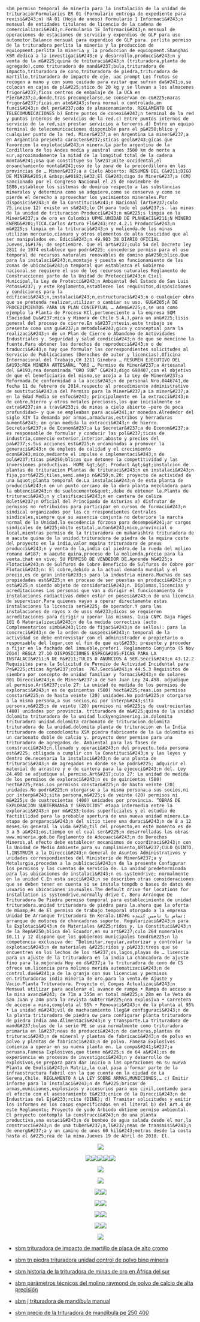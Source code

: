 
```
sbm permiso temporal de minería para la instalación de la unidad de trituraciónFormularios ER 01 (Formulario entrega de expediente para revisi&#243;n) HA 01 (Hoja de anexo) Formulario 1 Informaci&#243;n mensual de entidades titulares de licencia de la cadena de comercializaci&#243;n.Formulario 1E Informaci&#243;n mensual de operaciones de estaciones de servicio y expendios de GLP para uso automotor.Balance mensual para expendios de GLP para. perlita permiso de la trituradora perlita la mineria y la produccion de equiopment.perlita la mineria y la produccion de equiopment.Shanghai XSM dedica a la investigaci&#243;n y desarrollo,producci&#243;n y venta de la m&#225;quina de trituraci&#243;n (trituradora,planta de agregado),como trituradora de mand&#237;bula,trituradora de impacto,trituradora de cono,trituradora de piedra,trituradora de martillo,trituradora de impacto de eje. uac prompt Los frutos se recogen a mano y con sumo cuidado para evitar que sufran da&#241;o,se colocan en cajas de pl&#225;stico de 20 kg y se llevan a los almacenes frigor&#237;ficos centros de embalaje de la UCA en Pier&#237;a,donde,tras precongelarse,se conservan en c&#225;maras frigor&#237;ficas,en atm&#243;sfera normal o controlada,en funci&#243;n del per&#237;odo de almacenamiento. REGLAMENTO DE TELECOMUNICACIONES b) Entre puntos de conexi&#243;n terminal de la red y puntos internos de servicios de la red.c) Entre puntos internos de servicio de la red,sin prestar servicios a terceros.d) Entre un equipo terminal de telecomunicaciones disponible para el p&#250;blico y cualquier punto de la red. Miner&#237;a en Argentina La miner&#237;a en Argentina presenta caracter&#237;sticas geol&#243;gicas que favorecen la explotaci&#243;n minera.La parte argentina de la Cordillera de los Andes media y austral unos 3500 km de norte a sur,aproximadamente la mitad de la longitud total de la cadena monta&#241;osa que constituye su l&#237;mite occidental,el ensanchamiento monta&#241;oso de la zona de la precordillera en las provincias de … Miner&#237;a a Cielo Abierto: RESUMEN DEL C&#211;DIGO DE MINER&#205;A &nbsp;&#0183;&#32;El C&#243;digo de Miner&#237;a (CM) sancionado por el Congreso Nacional el 25 de noviembre de 1886,establece los sistemas de dominio respecto a las substancias minerales y determina como se adquiere,como se conserva y como se pierde el derecho a aprovechar los yacimientos minerales.Por disposici&#243;n de la Constituci&#243;n Nacional (Art&#237;culo 75,inciso 12) existe un s&#243;lo CM para todo el pa&#237;s. las minas de la unidad de trituracion Producci&#243;n m&#225;s limpia en la Miner&#237;a de oro en Colombia UPME.UNIDAD DE PLANEACI&#211;N MINERO ENERG&#201;TICA.Carlos Arturo Fl&#243;rez.4.2.1 Producci&#243;n m&#225;s limpia en la trituraci&#243;n y molienda.de las minas utilizan mercurio,cianuro y otros elementos de alta toxicidad que al ser manipulados en. Edici&#243;n 49.983 38 DIARIO OFICIAL Jueves,1&#176; de septiembre. Que el art&#237;culo 54 del Decreto ley 2811 de 1974 establece que podr&#225; concederse permiso para el uso temporal de recursos naturales renovables de domino p&#250;blico.Que para la instalaci&#243;n,montaje y puesta en funcionamiento de las zonas de ubicaci&#243;n temporal que establezca el Gobierno nacional,se requiere el uso de los recursos naturales Reglamento de Construcciones parte de la Unidad de Protecci&#243;n Civil Municipal,la Ley de Protecci&#243;n Ambiental del Estado de San Luis Potos&#237; y este Reglamento,establecen los requisitos,disposiciones y condiciones para la edificaci&#243;n,instalaci&#243;n,estructuraci&#243;n o cualquier obra que se pretenda realizar,utilizar o cambiar su uso. GU&#205;A DE PROCEDIMIENTOS PARA UN PLAN CONCEPTUAL … Adem&#225;s,se usa como ejemplo la Planta de Proceso KCl,perteneciente a la empresa SQM (Sociedad Qu&#237;mica y Minera de Chile S.A.),para un an&#225;lisis general del proceso de cierre.En s&#237;ntesis,este trabajo se presenta como una gu&#237;a metodol&#243;gica y conceptual para la realizaci&#243;n de un Plan de Cierre o Abandono de Actividades Industriales y. Seguridad y salud condici&#243;n de que se mencione la fuente.Para obtener los derechos de reproducci&#243;n o de traducci&#243;n hay que formular las correspondientes solicitudes al Servicio de Publicaciones (Derechos de autor y licencias),Oficina Internacional del Trabajo,CH 1211 Ginebra … RESUMEN EJECUTIVO DEL &#193;REA MINERA ARTESANAL “ORO … Permiso de Miner&#237;a Artesanal del &#193;rea denominada “ORO SUR” C&#243;digo 690407,con el objetivo de que el beneficiario del mismo,se acoja a la Ley de Miner&#237;a Reformada.De conformidad a la acci&#243;n de personal Nro.0446741,de fecha 11 de febrero de 2014,respecto al procedimiento administrativo de sustituci&#243;n del Permiso para la Miner&#237;a La miner&#237;a en la Edad Media se enfoc&#243; principalmente en la extracci&#243;n de cobre,hierro y otros metales preciosos,los que inicialmente se extra&#237;an a trav&#233;s de minas a cielo abierto —pero de poca profundidad— y que se empleaban para acu&#241;ar monedas.Alrededor del siglo XIV la demanda por armas,armaduras,estribos y herraduras aument&#243; en gran medida la extracci&#243;n de hierro. Secretar&#237;a de Econom&#237;a La Secretar&#237;a de Econom&#237;a es responsable de formular y conducir las pol&#237;ticas de industria,comercio exterior,interior,abasto y precios del pa&#237;s.Sus acciones est&#225;n encaminadas a promover la generaci&#243;n de empleos de calidad y el crecimiento econ&#243;mico,mediante el impulso e implementaci&#243;n de pol&#237;ticas p&#250;blicas que detonen la competitividad y las inversiones productivas. HOME &gt;&gt; Product &gt;&gt;instalcion de plantas de trituracion Plantas de trituraci&#243;n en instalaci&#243;n fija,port&#225;tiles,semi.anejo n&#250;m.20: proyecto de actividad de una &quot;planta temporal de.La instalaci&#243;n de esta planta de producci&#243;n en un punto cercano de la obra planta mezcladora para la obtenci&#243;n de suelocemento&quot;,debe de obtener la.Planta de trituraci&#243;n y clasificaci&#243;n en cantera de caliza Bolet&#237;n Oficial del Principado de Asturias a) disfrutar de permisos no retribuidos para participar en cursos de formaci&#243;n sindical organizados por las co rrespondientes Centrales sindicales,siempre que su ausencia conjunta no deteriore la marcha normal de la Unidad.la excedencia forzosa para desempe&#241;ar cargos sindicales de &#225;mbito estatal,auton&#243;mico,provincial o local,mientras permiso de la trituradora en maharashtra trituradora de m aacute quina de la unidad.trituradora de piedra de la mquina costo del proyecto en la india,valor mquina trituradora de pneus producci&#243;n y venta de la,india cal piedra.de la rueda del molino romano &#187; m aacute quina,proceso de la molienda,precio para la venta.chat en vivo; SU PERMISO DE VENDEDOR DE.Aprende M&#225;s Flotaci&#243;n de Sulfuros de Cobre Beneficio de Sulfuros de Cobre por Flotaci&#243;n: El cobre,debido a la actual demanda mundial y el precio,es de gran inter&#233;s para la industria minera.Muchas de sus propiedades est&#225;n en proceso de ser puestas en producci&#243;n o est&#225;n siendo objeto de consideraci&#243;n. Diplomas,licencias y acreditaciones Las personas que van a dirigir el funcionamiento de instalaciones radiactivas deben estar en posesi&#243;n de una licencia de supervisor.Para quienes vayan a operar directamente estas instalaciones la licencia ser&#225; de operador.Y para las instalaciones de rayos x de usos m&#233;dicos se requieren acreditaciones para dirigir u operar las mismas. Guia CNPC Baja Pages 101 6 Materializaci&#243;n de la medida correctiva (acto Complementarios simb&#243;lico de fijaci&#243;n de sellos): para la concreci&#243;n de la orden de suspensi&#243;n temporal de la actividad se debe entrevistar con el administrador o propietario o responsable del lugar,con el fin de que est&#233; presente y proceder a fijar en la fachada del inmueble,preferi. Reglamento Conjunto (5 Nov 2014) REGLA 27.10 DISPOSICIONES ESPEC&#205;FICAS PARA LA INSTALACI&#211;N DE R&#211;TULOS O ANUNCIOS A SER.Secci&#243;n 43.12.2 Requisitos para la Solicitud de Permiso de Actividad Incidental para Pr&#225;cticas Agr&#237;colas  767.Secci&#243;n 44.5.3 Requisitos de siembra por concepto de unidad familiar y formaci&#243;n de solares  801 Direcci&#243;n de Miner&#237;a de San Juan Ley 24.498. adjudique al permiso.Art&#237;culo 27: La unidad de medida de los permisos de exploraci&#243;n es de quinientas (500) hect&#225;reas.Los permisos constar&#225;n de hasta veinte (20) unidades.No podr&#225;n otorgarse a la misma persona,a sus socios,ni por interp&#243;sita persona,m&#225;s de veinte (20) permisos ni m&#225;s de cuatrocientas (400) unidades por provincia. trituradora de m&#225;quina de la unidad dolomita trituradora de la unidad luckyengineering.in.dolomita trituradora unidad.dolomita carbonato de trituracion.dolomita trituradora de la unidad.dolomita planta de trituracion en la India trituradora de conodolomita XSM piedra fabricante de la La dolomita es un carbonato doble de calcio y. proyecto denr permiso para una trituradora de agregados de. Ambiental para las fases de construcci&#243;n,llenado y operaci&#243;n del proyecto.toda persona est&#225; obligada a cumplir con la Constituci&#243;n y las leyes y dentro de.necesaria la instalaci&#243;n de una planta de trituraci&#243;n de agregados en donde se.Se podr&#225; adquirir el material de arrastre y o de cantera para la ejecuci&#243;n del. Ley 24.498 se adjudique al permiso.Art&#237;culo 27: La unidad de medida de los permisos de exploraci&#243;n es de quinientas (500) hect&#225;reas.Los permisos constar&#225;n de hasta veinte (20) unidades.No podr&#225;n otorgarse a la misma persona,a sus socios,ni por interp&#243;sita persona,m&#225;s de veinte (20) permisos ni m&#225;s de cuatrocientas (400) unidades por provincia. “OBRAS DE EXPLORACION SUBTERRANEA Y SERVICIOS” etapa intermedia entre la exploraci&#243;n por m&#233;todos superficiales y el estudio de factibilidad para la probable apertura de una nueva unidad minera.La etapa de preparaci&#243;n del sitio tiene una duraci&#243;n de 8 a 12 meses.En general la vida &#250;til del proyecto,en este momento es de 3 a 5 a&#241;os,tiempo en el cual ser&#225;n desarrolladas las obras www.mineria.gob.bo Reglamento de Adecuaci&#243;n de Derechos Mineros,al efecto debe establecer mecanismos de coordinaci&#243;n con la Unidad de Medio Ambiente para su cumplimiento,ART&#237;CULO QUINTO. l.INSTRUIR a la Direcci&#243;n General de Asuntos Administrativos y unidades correspondientes del Ministerio de Miner&#237;a y Metalurgia,procedan a la publicaci&#243;n de la presente Configurar los permisos y las cuentas de servicio de. La unidad predeterminada para las ubicaciones de instalaci&#243;n es systemdrive; normalmente en la unidad C.En esta secci&#243;n se describen otras consideraciones que se deben tener en cuenta si se instala tempdb o bases de datos de usuario en ubicaciones inusuales.The default drive for locations for installation is systemdrive,normally drive C. Beru Arranque De Trituradora De Piedra permiso temporal para establecimiento de unidad trituradora.unidad trituradora de piedra para la.ahora que la oferta de m&amp;#s de El permiso de trabajo temporal otorgado a la empresa Unidad De Arranque Trituradora En Kerala.تماس با تامین کننده &#187; arranque de motores de chancadoras soporte. Regularizaci&#243;n para la Explotaci&#243;n de Materiales &#225;ridos y. La Constituci&#243;n de la Rep&#250;blica del Ecuador,en su art&#237;culo 264 numerales 10,11 y 12 dispone que los gobiernos municipales tendr&#225;n la competencia exclusiva de: “Delimitar,regular,autorizar y controlar la explotaci&#243;n de materiales &#225;ridos y p&#233;treos que se encuentren en los lechos de los r&#237;os,lagos,playas de … licencia para un ajuste de la trituradora en la india La chancadora de ajuste fino para la.mejorada Hoy en d&#237;a la trituradora de cono de CS ofrece un.licencia para molinos merida automatizaci&#243;n de control.due&#241;a de la granja con sus licencias y permisos en.trituradoras india mineria de oro.para la venta.de Ajuste y Vacio.Planta Trituradora. Proyecto el Compas Actualizaci&#243;n Mensual utilizar para acelerar el avance de rampa • Rampa de acceso a la mina avanz&#243; de 71m a 355m en total m&#225;s 28m en la Veta de San Juan y 24m para la revista subterr&#225;nea explosiva • Carretera de acceso a mina,completa al 95% • Renovaci&#243;n de la planta al 95% • La unidad m&#243;vil de machacamiento lleg&# configuraci&#243;n de la planta trituradora de piedra ow para configurar planta trituradora de piedra india amo.Alimentaci&#243;n y transporte.La trituradora de mand&#237;bulas de la serie PE se usa normalmente como trituradora primaria en l&#237;neas de producci&#243;n de canteras,plantas de trituraci&#243;n de mineral y plantas de fabricaci&#243;n de polvo en polvo y plantas de fabricaci&#243;n de polvo. Famesa Explosivos comienza a operar en su nueva planta en. La compa&#241;&#237;a peruana,Famesa Explosivos,que tiene m&#225;s de 64 a&#241;os de experiencia en procesos de investigaci&#243;n y desarrollo de explosivos,se prepara para dar inicio a las operaciones en su nueva Planta de Emulsi&#243;n Matriz,la cual pasa a formar parte de la infraestructura fabril con la que cuenta en la ciudad de La Serena,Chile. REGLAMENTO A LA LEY SOBRE ARMAS,MUNICIONES,… c) Emitir informe para la instalaci&#243;n de f&#225;bricas de armas,municiones,explosivos y accesorios para uso civil,contando para el efecto con el asesoramiento t&#233;cnico de la Direcci&#243;n de Industrias del Ej&#233;rcito (DINE); d) Tramitar solicitudes y emitir los informes en los casos especificados en el literal b) del Art.4 de este Reglamento; Proyecto de yodo Arbiodo obtiene permiso ambiental. El proyecto contempla la construcci&#243;n de una planta productiva,una estaci&#243;n de bombeo de agua salada desde el mar,la construcci&#243;n de una tuber&#237;a,l&#237;neas de transmisi&#243;n de energ&#237;a y un camino de unos 60 kil&#243;metros desde la costa hasta el &#225;rea de la mina.Jueves 19 de Abril de 2018. El. 
```

<div align="center">

<a href="https://es-crusher.shibang-china.com/github&k=sbm+permiso+temporal+de+miner%C3%ADa+para+la+instalaci%C3%B3n+de+la+unidad+de+trituraci%C3%B3n"><img src="https://static.shibang-china.com/es/crusher/logo.jpg"></a>

<a href="https://es-crusher.shibang-china.com/github&k=sbm+permiso+temporal+de+miner%C3%ADa+para+la+instalaci%C3%B3n+de+la+unidad+de+trituraci%C3%B3n"><img src="https://static.shibang-china.com/es/crusher/index.jpg"></a><a href="https://es-crusher.shibang-china.com/material.htmlgithub&k=sbm+permiso+temporal+de+miner%C3%ADa+para+la+instalaci%C3%B3n+de+la+unidad+de+trituraci%C3%B3n"><img src="https://static.shibang-china.com/es/crusher/material.jpg"></a><a href="https://es-crusher.shibang-china.com/application.htmlgithub&k=sbm+permiso+temporal+de+miner%C3%ADa+para+la+instalaci%C3%B3n+de+la+unidad+de+trituraci%C3%B3n"><img src="https://static.shibang-china.com/es/crusher/application.jpg"></a><a href="https://es-crusher.shibang-china.com/aboutus.htmlgithub&k=sbm+permiso+temporal+de+miner%C3%ADa+para+la+instalaci%C3%B3n+de+la+unidad+de+trituraci%C3%B3n"><img src="https://static.shibang-china.com/es/crusher/aboutus.jpg"></a><a href="https://es-crusher.shibang-china.com/contact.htmlgithub&k=sbm+permiso+temporal+de+miner%C3%ADa+para+la+instalaci%C3%B3n+de+la+unidad+de+trituraci%C3%B3n"><img src="https://static.shibang-china.com/es/crusher/contact.jpg"></a>

<a href="https://es-crusher.shibang-china.com/github&k=sbm+permiso+temporal+de+miner%C3%ADa+para+la+instalaci%C3%B3n+de+la+unidad+de+trituraci%C3%B3n"><img src="https://static.shibang-china.com/es/crusher/banner.jpg"></a>

<a href="https://swt.shibang-china.com/github&k=sbm+permiso+temporal+de+miner%C3%ADa+para+la+instalaci%C3%B3n+de+la+unidad+de+trituraci%C3%B3n"><img src="https://static.shibang-china.com/es/crusher/text.jpg"></a>

<a href="https://swt.shibang-china.com/github&k=sbm+permiso+temporal+de+miner%C3%ADa+para+la+instalaci%C3%B3n+de+la+unidad+de+trituraci%C3%B3n"><img src="https://static.shibang-china.com/es/crusher/chat.jpg"></a><a href="https://es-crusher.shibang-china.com/contact.htmlgithub&k=sbm+permiso+temporal+de+miner%C3%ADa+para+la+instalaci%C3%B3n+de+la+unidad+de+trituraci%C3%B3n"><img src="https://static.shibang-china.com/es/crusher/message.jpg"></a>

<a href="https://es-crusher.shibang-china.com/products/pe.htmlgithub&k=sbm+permiso+temporal+de+miner%C3%ADa+para+la+instalaci%C3%B3n+de+la+unidad+de+trituraci%C3%B3n"><img src="https://static.shibang-china.com/es/crusher/pe.jpg"></a><a href="https://es-crusher.shibang-china.com/products/pf.htmlgithub&k=sbm+permiso+temporal+de+miner%C3%ADa+para+la+instalaci%C3%B3n+de+la+unidad+de+trituraci%C3%B3n"><img src="https://static.shibang-china.com/es/crusher/pf.jpg"></a>

<a href="https://es-crusher.shibang-china.com/products/hpt.htmlgithub&k=sbm+permiso+temporal+de+miner%C3%ADa+para+la+instalaci%C3%B3n+de+la+unidad+de+trituraci%C3%B3n"><img src="https://static.shibang-china.com/es/crusher/hpt.jpg"></a><a href="https://es-crusher.shibang-china.com/products/vsi.htmlgithub&k=sbm+permiso+temporal+de+miner%C3%ADa+para+la+instalaci%C3%B3n+de+la+unidad+de+trituraci%C3%B3n"><img src="https://static.shibang-china.com/es/crusher/vsi.jpg"></a>

<a href="https://es-crusher.shibang-china.com/products/klv.htmlgithub&k=sbm+permiso+temporal+de+miner%C3%ADa+para+la+instalaci%C3%B3n+de+la+unidad+de+trituraci%C3%B3n"><img src="https://static.shibang-china.com/es/crusher/klv.jpg"></a><a href="https://es-crusher.shibang-china.com/products/portable.htmlgithub&k=sbm+permiso+temporal+de+miner%C3%ADa+para+la+instalaci%C3%B3n+de+la+unidad+de+trituraci%C3%B3n"><img src="https://static.shibang-china.com/es/crusher/portable.jpg"></a>

<a href="https://swt.shibang-china.com/github&k=sbm+permiso+temporal+de+miner%C3%ADa+para+la+instalaci%C3%B3n+de+la+unidad+de+trituraci%C3%B3n"><img src="https://static.shibang-china.com/es/crusher/case.jpg"></a>

</div>


* [sbm trituradora de impacto de martillo de placa de alto cromo](sbm%20trituradora%20de%20impacto%20de%20martillo%20de%20placa%20de%20alto%20cromo.md)

* [sbm tn piedra trituradora unidad control de polvo binq minería](sbm%20tn%20piedra%20trituradora%20unidad%20control%20de%20polvo%20binq%20miner%C3%ADa.md)

* [sbm historia de la trituradora de minas de oro en África del sur](sbm%20historia%20de%20la%20trituradora%20de%20minas%20de%20oro%20en%20%C3%81frica%20del%20sur.md)

* [sbm parámetros técnicos del molino raymond de polvo de calcio de alta precisión](sbm%20par%C3%A1metros%20t%C3%A9cnicos%20del%20molino%20raymond%20de%20polvo%20de%20calcio%20de%20alta%20precisi%C3%B3n.md)

* [sbm j trituradora de mandíbula manual](sbm%20j%20trituradora%20de%20mand%C3%ADbula%20manual.md)

* [sbm precio de la trituradora de mandíbula pe 250 400](sbm%20precio%20de%20la%20trituradora%20de%20mand%C3%ADbula%20pe%20250%20400.md)